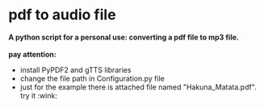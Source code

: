 <h1> pdf to audio file </h1>
<p>
<b> A python script for a personal use: converting a pdf file to mp3 file. </b> </br></br>
<b> pay attention:</b>
<ul>
  <li> install PyPDF2 and gTTS libraries </li>
<li>change the file path in Configuration.py file</li>
<li>just for the example there is attached file named "Hakuna_Matata.pdf". try it :wink:	 </li> 
  </ul>
  
</p>
